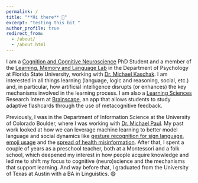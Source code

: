 ```yaml
---
permalink: /
title: "**Hi there** 🔆"
excerpt: "testing this bit "
author_profile: true
redirect_from: 
  - /about/
  - /about.html
---
```

I am a <a href = "https://psychology.fsu.edu/graduate/programs/cognition-and-cognitive-neuroscience">Cognition and Cognitive Neuroscience</a> PhD Student and a member of the <a href= "https://michaelpkaschak.wixsite.com/lml-lab">Learning, Memory and Language Lab</a> in the Department of Psychology at Florida State University, working with <a href = "https://scholar.google.com/citations?user=4OkEqtMAAAAJ&hl=en">Dr. Michael Kaschak</a>. I am interested in all things learning (language, logic and reasoning, social, etc.) and, in particular, how artificial intelligence disrupts (or enhances) the key mechanisms involved in the learning process. I am also a <a href = "https://en.wikipedia.org/wiki/Learning_sciences">Learning Sciences</a> Research Intern at <a href = "https://www.brainscape.com/">Brainscape</a>, an app that allows students to study adaptive flashcards through the use of metacognitive feedback. 

Previously, I was in the Department of Information Science at the University of Colorado Boulder, where I was working with <a href="http://michaeljpaul.com/">Dr. Michael Paul</a>. My past work looked at how we can leverage machine learning to better model language and social dynamics like <a href="https://arxiv.org/pdf/1710.06836.pdf">gesture recognition for sign language</a>, <a href="https://arxiv.org/pdf/1712.04421.pdf">emoji usage</a> and the <a href="https://link.springer.com/chapter/10.1007/978-3-030-53352-6_16">spread of health misinformation</a>. After that, I spent a couple of years as a preschool teacher, both at a Montessori and a folk school, which deepened my interest in how people acquire knowledge and led me to shift my focus to cognitive (neuro)science and the mechanisms that support learning. And way before that, I graduated from the University of Texas at Austin with a BA in Linguistics. 😄
